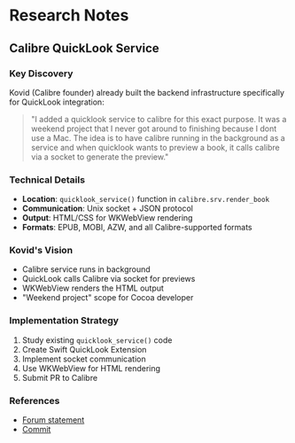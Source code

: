 # Research Notes

## Calibre QuickLook Service

### Key Discovery
Kovid (Calibre founder) already built the backend infrastructure specifically for QuickLook integration:

> "I added a quicklook service to calibre for this exact purpose. It was a weekend project that I never got around to finishing because I dont use a Mac. The idea is to have calibre running in the background as a service and when quicklook wants to preview a book, it calls calibre via a socket to generate the preview."

### Technical Details

- **Location**: `quicklook_service()` function in `calibre.srv.render_book`
- **Communication**: Unix socket + JSON protocol
- **Output**: HTML/CSS for WKWebView rendering
- **Formats**: EPUB, MOBI, AZW, and all Calibre-supported formats

### Kovid's Vision
- Calibre service runs in background
- QuickLook calls Calibre via socket for previews
- WKWebView renders the HTML output
- "Weekend project" scope for Cocoa developer

### Implementation Strategy
1. Study existing `quicklook_service()` code
2. Create Swift QuickLook Extension
3. Implement socket communication
4. Use WKWebView for HTML rendering
5. Submit PR to Calibre

### References
- [Forum statement](https://www.mobileread.com/forums//printthread.php?t=367393)
- [Commit](https://github.com/kovidgoyal/calibre/commit/d90d54528c1ad721c5a1c7f8b80919840a3e5f06)